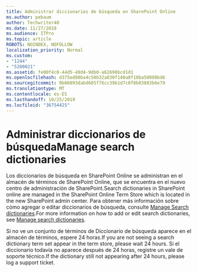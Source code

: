 ```yaml
---
title: Administrar diccionarios de búsqueda en SharePoint Online
ms.author: pebaum
author: Techwriter40
ms.date: 11/27/2018
ms.audience: ITPro
ms.topic: article
ROBOTS: NOINDEX, NOFOLLOW
localization_priority: Normal
ms.custom:
- "1244"
- "5200021"
ms.assetid: fe00f4c0-44d5-49d4-9db0-a62698bcd1d1
ms.openlocfilehash: d375ed80ba4c58b32a830f140a8f18ba50008bd6
ms.sourcegitcommit: 0b06093dabd685f76cc39b1d7c0f8b03883b6e79
ms.translationtype: MT
ms.contentlocale: es-ES
ms.lasthandoff: 10/25/2019
ms.locfileid: "36754425"
---
```

# <a name="manage-search-dictionaries"></a><span data-ttu-id="fc61d-102">Administrar diccionarios de búsqueda</span><span class="sxs-lookup"><span data-stu-id="fc61d-102">Manage search dictionaries</span></span>

<span data-ttu-id="fc61d-103">Los diccionarios de búsqueda en SharePoint Online se administran en el almacén de términos de SharePoint Online, que se encuentra en el nuevo centro de administración de SharePoint.</span><span class="sxs-lookup"><span data-stu-id="fc61d-103">Search dictionaries in SharePoint online are managed in the SharePoint Online Term Store which is located in the new SharePoint admin center.</span></span> <span data-ttu-id="fc61d-104">Para obtener más información sobre cómo agregar o editar diccionarios de búsqueda, consulte [Manage Search dictionaries](https://go.microsoft.com/fwlink/?linkid=2044669&amp;clcid=0x409).</span><span class="sxs-lookup"><span data-stu-id="fc61d-104">For more information on how to add or edit search dictionaries, see [Manage search dictionaries](https://go.microsoft.com/fwlink/?linkid=2044669&amp;clcid=0x409).</span></span>
  
<span data-ttu-id="fc61d-105">Si no ve un conjunto de términos de Diccionario de búsqueda aparece en el almacén de términos, espere 24 horas.</span><span class="sxs-lookup"><span data-stu-id="fc61d-105">If you are not seeing a search dictionary term set appear in the term store, please wait 24 hours.</span></span> <span data-ttu-id="fc61d-106">Si el diccionario todavía no aparece después de 24 horas, registre un vale de soporte técnico.</span><span class="sxs-lookup"><span data-stu-id="fc61d-106">If the dictionary still not appearing after 24 hours, please log a support ticket.</span></span>
  